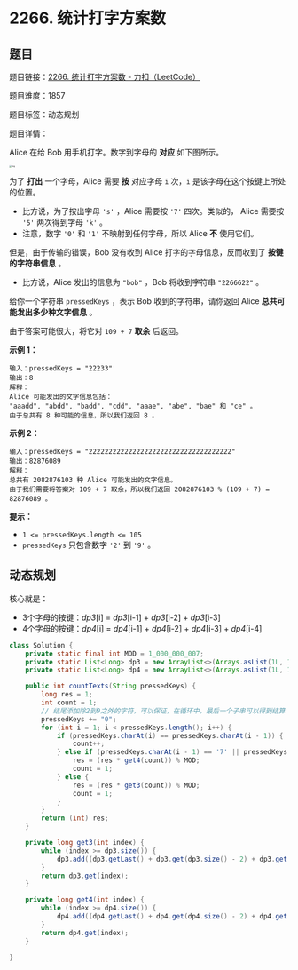 # 2266. 统计打字方案数

## 题目

题目链接：[2266. 统计打字方案数 - 力扣（LeetCode）](https://leetcode.cn/problems/count-number-of-texts/description/)

题目难度：1857

题目标签：动态规划

题目详情：

Alice 在给 Bob 用手机打字。数字到字母的 **对应** 如下图所示。

<img src="https://pic.leetcode.cn/1722224025-gsUAIv-image.png" alt="img" style="zoom: 25%;" />

为了 **打出** 一个字母，Alice 需要 **按** 对应字母 `i` 次，`i` 是该字母在这个按键上所处的位置。

- 比方说，为了按出字母 `'s'` ，Alice 需要按 `'7'` 四次。类似的， Alice 需要按 `'5'` 两次得到字母 `'k'` 。
- 注意，数字 `'0'` 和 `'1'` 不映射到任何字母，所以 Alice **不** 使用它们。

但是，由于传输的错误，Bob 没有收到 Alice 打字的字母信息，反而收到了 **按键的字符串信息** 。

- 比方说，Alice 发出的信息为 `"bob"` ，Bob 将收到字符串 `"2266622"` 。

给你一个字符串 `pressedKeys` ，表示 Bob 收到的字符串，请你返回 Alice **总共可能发出多少种文字信息** 。

由于答案可能很大，将它对 `109 + 7` **取余** 后返回。

**示例 1：**

```
输入：pressedKeys = "22233"
输出：8
解释：
Alice 可能发出的文字信息包括：
"aaadd", "abdd", "badd", "cdd", "aaae", "abe", "bae" 和 "ce" 。
由于总共有 8 种可能的信息，所以我们返回 8 。
```

**示例 2：**

```
输入：pressedKeys = "222222222222222222222222222222222222"
输出：82876089
解释：
总共有 2082876103 种 Alice 可能发出的文字信息。
由于我们需要将答案对 109 + 7 取余，所以我们返回 2082876103 % (109 + 7) = 82876089 。
```

**提示：**

- `1 <= pressedKeys.length <= 105`
- `pressedKeys` 只包含数字 `'2'` 到 `'9'` 。



## 动态规划

核心就是：

- 3个字母的按键：*dp3*[i] = *dp3*[i-1] + *dp3*[i-2] + *dp3*[i-3]
- 4个字母的按键：*dp4*[i] = *dp4*[i-1] + *dp4*[i-2] + *dp4*[i-3] + *dp4*[i-4]

``` java
class Solution {
    private static final int MOD = 1_000_000_007;
    private static List<Long> dp3 = new ArrayList<>(Arrays.asList(1L, 1L, 2L));
    private static List<Long> dp4 = new ArrayList<>(Arrays.asList(1L, 1L, 2L, 4L));

    public int countTexts(String pressedKeys) {
        long res = 1;
        int count = 1;
        // 结尾添加除2到9之外的字符，可以保证，在循环中，最后一个子串可以得到结算
        pressedKeys += "0";
        for (int i = 1; i < pressedKeys.length(); i++) {
            if (pressedKeys.charAt(i) == pressedKeys.charAt(i - 1)) {
                count++;
            } else if (pressedKeys.charAt(i - 1) == '7' || pressedKeys.charAt(i - 1) == '9') {
                res = (res * get4(count)) % MOD;
                count = 1;
            } else {
                res = (res * get3(count)) % MOD;
                count = 1;
            }
        }
        return (int) res;
    }

    private long get3(int index) {
        while (index >= dp3.size()) {
            dp3.add((dp3.getLast() + dp3.get(dp3.size() - 2) + dp3.get(dp3.size() - 3)) % MOD);
        }
        return dp3.get(index);
    }

    private long get4(int index) {
        while (index >= dp4.size()) {
            dp4.add((dp4.getLast() + dp4.get(dp4.size() - 2) + dp4.get(dp4.size() - 3) + +dp4.get(dp4.size() - 4)) % MOD);
        }
        return dp4.get(index);
    }

}
```